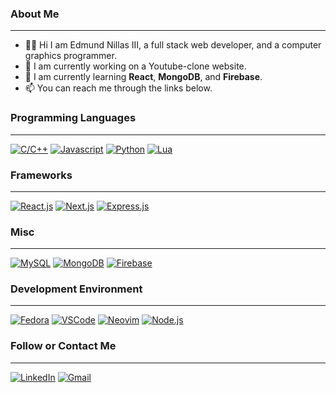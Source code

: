 <!-- ### Hi there 👋 -->

<!--
**edmundnillas3rd/edmundnillas3rd** is a ✨ _special_ ✨ repository because its `README.md` (this file) appears on your GitHub profile.

Here are some ideas to get you started:

- 🔭 I’m currently working on ...
- 🌱 I’m currently learning ...
- 👯 I’m looking to collaborate on ...
- 🤔 I’m looking for help with ...
- 💬 Ask me about ...
- 📫 How to reach me: ...
- 😄 Pronouns: ...
- ⚡ Fun fact: ...
-->


### About Me
---
* 🧑🏻‍ Hi I am Edmund Nillas III, a full stack web developer, and a computer graphics programmer.
* 🔭 I am currently working on a Youtube-clone website.
* 🌱 I am currently learning **React**, **MongoDB**, and **Firebase**.
* 📫 You can reach me through the links below.

### Programming Languages
---
[![C/C++](https://img.shields.io/badge/%20-%20C%2FC%2B%2B-green?style=for-the-badge&logo=cplusplus)]()
[![Javascript](https://img.shields.io/badge/%20-Javascript-blueviolet?style=for-the-badge&logo=javascript)]()
[![Python](https://img.shields.io/badge/%20-python-f0d20f?style=for-the-badge&logo=python)]()
[![Lua](https://img.shields.io/badge/%20-lua-1bcf42?style=for-the-badge&logo=lua)]()

### Frameworks
---
[![React.js](https://img.shields.io/badge/%20-react.js-e6352e?style=for-the-badge&logo=react)]()
[![Next.js](https://img.shields.io/badge/%20-next.js-000000?style=for-the-badge&logo=nextdotjs)]()
[![Express.js](https://img.shields.io/badge/%20-express.js-282940?style=for-the-badge&logo=express)]()

### Misc
---
[![MySQL](https://img.shields.io/badge/%20-mysql-b5894a?style=for-the-badge&logo=mysql)]()
[![MongoDB](https://img.shields.io/badge/%20-mongodb-cfc61b?style=for-the-badge&logo=mongodb)]()
[![Firebase](https://img.shields.io/badge/%20-firebase-356b94?style=for-the-badge&logo=firebase)]()

### Development Environment
---
[![Fedora](https://img.shields.io/badge/%20-Fedora-e84427?style=for-the-badge&logo=fedora)]()
[![VSCode](https://img.shields.io/badge/%20-VSCode-007ACC?style=for-the-badge&logo=visualstudiocode)]()
[![Neovim](https://img.shields.io/badge/%20-Neovim-52135A?style=for-the-badge&logo=neovim)]()
[![Node.js](https://img.shields.io/badge/%20-node.js-b53665?style=for-the-badge&logo=nodedotjs)]()

### Follow or Contact Me
---
[![LinkedIn](https://img.shields.io/badge/Edmund%20Nillas%20III-blue?style=for-the-badge&logo=linkedin)](https://www.linkedin.com/in/edmund-nillas-iii-178a361b6)
[![Gmail](https://img.shields.io/badge/edmundnilllasiii%40gmail.com-brightgreen?style=for-the-badge&logo=gmail)](edmundnillasiii@gmail.com)

